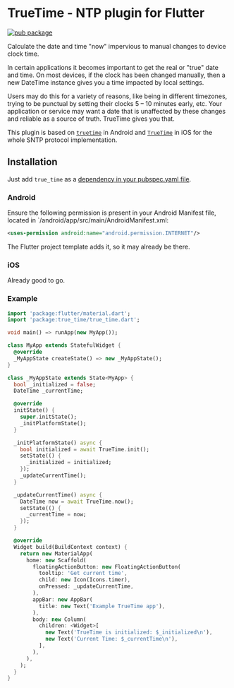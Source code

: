 # TrueTime - NTP plugin for Flutter

[![pub package](https://img.shields.io/pub/v/true_time.svg)](https://pub.dartlang.org/packages/true_time)

Calculate the date and time "now" impervious to manual changes to device clock time.
                                     
In certain applications it becomes important to get the real or "true" date and time. On most devices, if the clock has been changed manually, then a new DateTime instance gives you a time impacted by local settings.
                                     
Users may do this for a variety of reasons, like being in different timezones, trying to be punctual by setting their clocks 5 – 10 minutes early, etc. Your application or service may want a date that is unaffected by these changes and reliable as a source of truth. TrueTime gives you that.

This plugin is based on [`truetime`][1] in Android and [`TrueTime`][2] in iOS for the whole SNTP protocol implementation.

## Installation

Just add `true_time` as a [dependency in your pubspec.yaml file](https://flutter.io/using-packages/).

### Android

Ensure the following permission is present in your Android Manifest file, located in `<project root>/android/app/src/main/AndroidManifest.xml:

```xml
<uses-permission android:name="android.permission.INTERNET"/>
```

The Flutter project template adds it, so it may already be there.

### iOS

Already good to go.

### Example

```dart
import 'package:flutter/material.dart';
import 'package:true_time/true_time.dart';

void main() => runApp(new MyApp());

class MyApp extends StatefulWidget {
  @override
  _MyAppState createState() => new _MyAppState();
}

class _MyAppState extends State<MyApp> {
  bool _initialized = false;
  DateTime _currentTime;

  @override
  initState() {
    super.initState();
    _initPlatformState();
  }

  _initPlatformState() async {
    bool initialized = await TrueTime.init();
    setState(() {
      _initialized = initialized;
    });
    _updateCurrentTime();
  }

  _updateCurrentTime() async {
    DateTime now = await TrueTime.now();
    setState(() {
      _currentTime = now;
    });
  }

  @override
  Widget build(BuildContext context) {
    return new MaterialApp(
      home: new Scaffold(
        floatingActionButton: new FloatingActionButton(
          tooltip: 'Get current time',
          child: new Icon(Icons.timer),
          onPressed: _updateCurrentTime,
        ),
        appBar: new AppBar(
          title: new Text('Example TrueTime app'),
        ),
        body: new Column(
          children: <Widget>[
            new Text('TrueTime is initialized: $_initialized\n'),
            new Text('Current Time: $_currentTime\n'),
          ],
        ),
      ),
    );
  }
}
```

[1]: https://github.com/instacart/truetime-android
[2]: https://github.com/instacart/TrueTime.swift